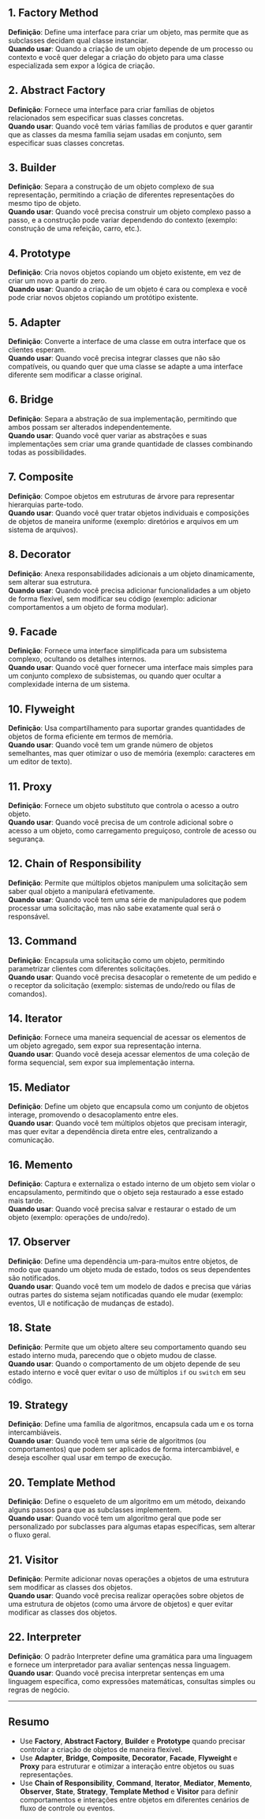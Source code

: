 ## 1. Factory Method
**Definição**: Define uma interface para criar um objeto, mas permite que as subclasses decidam qual classe instanciar.  
**Quando usar**: Quando a criação de um objeto depende de um processo ou contexto e você quer delegar a criação do objeto para uma classe especializada sem expor a lógica de criação.

## 2. Abstract Factory
**Definição**: Fornece uma interface para criar famílias de objetos relacionados sem especificar suas classes concretas.  
**Quando usar**: Quando você tem várias famílias de produtos e quer garantir que as classes da mesma família sejam usadas em conjunto, sem especificar suas classes concretas.

## 3. Builder
**Definição**: Separa a construção de um objeto complexo de sua representação, permitindo a criação de diferentes representações do mesmo tipo de objeto.  
**Quando usar**: Quando você precisa construir um objeto complexo passo a passo, e a construção pode variar dependendo do contexto (exemplo: construção de uma refeição, carro, etc.).

## 4. Prototype
**Definição**: Cria novos objetos copiando um objeto existente, em vez de criar um novo a partir do zero.  
**Quando usar**: Quando a criação de um objeto é cara ou complexa e você pode criar novos objetos copiando um protótipo existente.

## 5. Adapter
**Definição**: Converte a interface de uma classe em outra interface que os clientes esperam.  
**Quando usar**: Quando você precisa integrar classes que não são compatíveis, ou quando quer que uma classe se adapte a uma interface diferente sem modificar a classe original.

## 6. Bridge
**Definição**: Separa a abstração de sua implementação, permitindo que ambos possam ser alterados independentemente.  
**Quando usar**: Quando você quer variar as abstrações e suas implementações sem criar uma grande quantidade de classes combinando todas as possibilidades.

## 7. Composite
**Definição**: Compoe objetos em estruturas de árvore para representar hierarquias parte-todo.  
**Quando usar**: Quando você quer tratar objetos individuais e composições de objetos de maneira uniforme (exemplo: diretórios e arquivos em um sistema de arquivos).

## 8. Decorator
**Definição**: Anexa responsabilidades adicionais a um objeto dinamicamente, sem alterar sua estrutura.  
**Quando usar**: Quando você precisa adicionar funcionalidades a um objeto de forma flexível, sem modificar seu código (exemplo: adicionar comportamentos a um objeto de forma modular).

## 9. Facade
**Definição**: Fornece uma interface simplificada para um subsistema complexo, ocultando os detalhes internos.  
**Quando usar**: Quando você quer fornecer uma interface mais simples para um conjunto complexo de subsistemas, ou quando quer ocultar a complexidade interna de um sistema.

## 10. Flyweight
**Definição**: Usa compartilhamento para suportar grandes quantidades de objetos de forma eficiente em termos de memória.  
**Quando usar**: Quando você tem um grande número de objetos semelhantes, mas quer otimizar o uso de memória (exemplo: caracteres em um editor de texto).

## 11. Proxy
**Definição**: Fornece um objeto substituto que controla o acesso a outro objeto.  
**Quando usar**: Quando você precisa de um controle adicional sobre o acesso a um objeto, como carregamento preguiçoso, controle de acesso ou segurança.

## 12. Chain of Responsibility
**Definição**: Permite que múltiplos objetos manipulem uma solicitação sem saber qual objeto a manipulará efetivamente.  
**Quando usar**: Quando você tem uma série de manipuladores que podem processar uma solicitação, mas não sabe exatamente qual será o responsável.

## 13. Command
**Definição**: Encapsula uma solicitação como um objeto, permitindo parametrizar clientes com diferentes solicitações.  
**Quando usar**: Quando você precisa desacoplar o remetente de um pedido e o receptor da solicitação (exemplo: sistemas de undo/redo ou filas de comandos).

## 14. Iterator
**Definição**: Fornece uma maneira sequencial de acessar os elementos de um objeto agregado, sem expor sua representação interna.  
**Quando usar**: Quando você deseja acessar elementos de uma coleção de forma sequencial, sem expor sua implementação interna.

## 15. Mediator
**Definição**: Define um objeto que encapsula como um conjunto de objetos interage, promovendo o desacoplamento entre eles.  
**Quando usar**: Quando você tem múltiplos objetos que precisam interagir, mas quer evitar a dependência direta entre eles, centralizando a comunicação.

## 16. Memento
**Definição**: Captura e externaliza o estado interno de um objeto sem violar o encapsulamento, permitindo que o objeto seja restaurado a esse estado mais tarde.  
**Quando usar**: Quando você precisa salvar e restaurar o estado de um objeto (exemplo: operações de undo/redo).

## 17. Observer
**Definição**: Define uma dependência um-para-muitos entre objetos, de modo que quando um objeto muda de estado, todos os seus dependentes são notificados.  
**Quando usar**: Quando você tem um modelo de dados e precisa que várias outras partes do sistema sejam notificadas quando ele mudar (exemplo: eventos, UI e notificação de mudanças de estado).

## 18. State
**Definição**: Permite que um objeto altere seu comportamento quando seu estado interno muda, parecendo que o objeto mudou de classe.  
**Quando usar**: Quando o comportamento de um objeto depende de seu estado interno e você quer evitar o uso de múltiplos `if` ou `switch` em seu código.

## 19. Strategy
**Definição**: Define uma família de algoritmos, encapsula cada um e os torna intercambiáveis.  
**Quando usar**: Quando você tem uma série de algoritmos (ou comportamentos) que podem ser aplicados de forma intercambiável, e deseja escolher qual usar em tempo de execução.

## 20. Template Method
**Definição**: Define o esqueleto de um algoritmo em um método, deixando alguns passos para que as subclasses implementem.  
**Quando usar**: Quando você tem um algoritmo geral que pode ser personalizado por subclasses para algumas etapas específicas, sem alterar o fluxo geral.

## 21. Visitor
**Definição**: Permite adicionar novas operações a objetos de uma estrutura sem modificar as classes dos objetos.  
**Quando usar**: Quando você precisa realizar operações sobre objetos de uma estrutura de objetos (como uma árvore de objetos) e quer evitar modificar as classes dos objetos.

## 22. Interpreter
**Definição**: O padrão Interpreter define uma gramática para uma linguagem e fornece um interpretador para avaliar sentenças nessa linguagem.  
**Quando usar**: Quando você precisa interpretar sentenças em uma linguagem específica, como expressões matemáticas, consultas simples ou regras de negócio.

---

## Resumo

- Use **Factory**, **Abstract Factory**, **Builder** e **Prototype** quando precisar controlar a criação de objetos de maneira flexível.
- Use **Adapter**, **Bridge**, **Composite**, **Decorator**, **Facade**, **Flyweight** e **Proxy** para estruturar e otimizar a interação entre objetos ou suas representações.
- Use **Chain of Responsibility**, **Command**, **Iterator**, **Mediator**, **Memento**, **Observer**, **State**, **Strategy**, **Template Method** e **Visitor** para definir comportamentos e interações entre objetos em diferentes cenários de fluxo de controle ou eventos.
